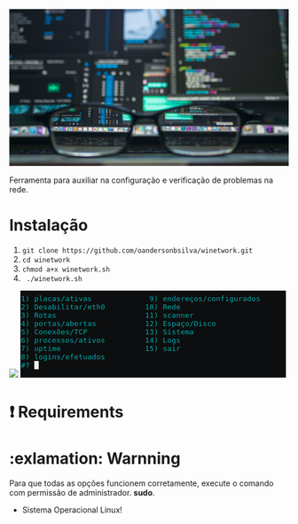 <img src="investigator-n1.jpg">

 Ferramenta para auxiliar na configuração e verificação de problemas na rede.

# Instalação 
<ol>
<li><code>git clone https://github.com/oandersonbsilva/winetwork.git</code></li>
<li><code>cd winetwork</code></li>
<li><code>chmod a+x winetwork.sh</code></li>
<li><code> ./winetwork.sh </code></li>
</ol>
<img src="https://raw.githubusercontent.com/And3R66/winetwork/master/investigator.png">
<img src="https://raw.githubusercontent.com/And3R66/winetwork/master/i2.png">

# :exclamation: Requirements

# :exlamation: Warnning
<p>Para que todas as opções funcionem corretamente, execute o comando com permissão de administrador. <strong>sudo</strong>.</p>

<ul>
<li><p>Sistema Operacional Linux!</p></li>
</ul>

